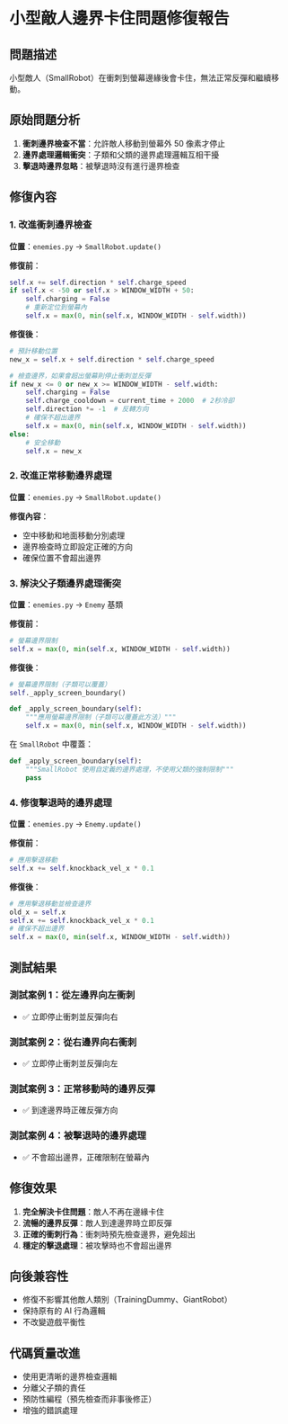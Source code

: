 # 小型敵人邊界卡住問題修復報告

## 問題描述

小型敵人（SmallRobot）在衝刺到螢幕邊緣後會卡住，無法正常反彈和繼續移動。

## 原始問題分析

1. **衝刺邊界檢查不當**：允許敵人移動到螢幕外 50 像素才停止
2. **邊界處理邏輯衝突**：子類和父類的邊界處理邏輯互相干擾
3. **擊退時邊界忽略**：被擊退時沒有進行邊界檢查

## 修復內容

### 1. 改進衝刺邊界檢查

**位置**：`enemies.py` -> `SmallRobot.update()`

**修復前**：

```python
self.x += self.direction * self.charge_speed
if self.x < -50 or self.x > WINDOW_WIDTH + 50:
    self.charging = False
    # 重新定位到螢幕內
    self.x = max(0, min(self.x, WINDOW_WIDTH - self.width))
```

**修復後**：

```python
# 預計移動位置
new_x = self.x + self.direction * self.charge_speed

# 檢查邊界，如果會超出螢幕則停止衝刺並反彈
if new_x <= 0 or new_x >= WINDOW_WIDTH - self.width:
    self.charging = False
    self.charge_cooldown = current_time + 2000  # 2秒冷卻
    self.direction *= -1  # 反轉方向
    # 確保不超出邊界
    self.x = max(0, min(self.x, WINDOW_WIDTH - self.width))
else:
    # 安全移動
    self.x = new_x
```

### 2. 改進正常移動邊界處理

**位置**：`enemies.py` -> `SmallRobot.update()`

**修復內容**：

- 空中移動和地面移動分別處理
- 邊界檢查時立即設定正確的方向
- 確保位置不會超出邊界

### 3. 解決父子類邊界處理衝突

**位置**：`enemies.py` -> `Enemy` 基類

**修復前**：

```python
# 螢幕邊界限制
self.x = max(0, min(self.x, WINDOW_WIDTH - self.width))
```

**修復後**：

```python
# 螢幕邊界限制（子類可以覆蓋）
self._apply_screen_boundary()

def _apply_screen_boundary(self):
    """應用螢幕邊界限制（子類可以覆蓋此方法）"""
    self.x = max(0, min(self.x, WINDOW_WIDTH - self.width))
```

在 `SmallRobot` 中覆蓋：

```python
def _apply_screen_boundary(self):
    """SmallRobot 使用自定義的邊界處理，不使用父類的強制限制"""
    pass
```

### 4. 修復擊退時的邊界處理

**位置**：`enemies.py` -> `Enemy.update()`

**修復前**：

```python
# 應用擊退移動
self.x += self.knockback_vel_x * 0.1
```

**修復後**：

```python
# 應用擊退移動並檢查邊界
old_x = self.x
self.x += self.knockback_vel_x * 0.1
# 確保不超出邊界
self.x = max(0, min(self.x, WINDOW_WIDTH - self.width))
```

## 測試結果

### 測試案例 1：從左邊界向左衝刺

- ✅ 立即停止衝刺並反彈向右

### 測試案例 2：從右邊界向右衝刺

- ✅ 立即停止衝刺並反彈向左

### 測試案例 3：正常移動時的邊界反彈

- ✅ 到達邊界時正確反彈方向

### 測試案例 4：被擊退時的邊界處理

- ✅ 不會超出邊界，正確限制在螢幕內

## 修復效果

1. **完全解決卡住問題**：敵人不再在邊緣卡住
2. **流暢的邊界反彈**：敵人到達邊界時立即反彈
3. **正確的衝刺行為**：衝刺時預先檢查邊界，避免超出
4. **穩定的擊退處理**：被攻擊時也不會超出邊界

## 向後兼容性

- 修復不影響其他敵人類別（TrainingDummy、GiantRobot）
- 保持原有的 AI 行為邏輯
- 不改變遊戲平衡性

## 代碼質量改進

- 使用更清晰的邊界檢查邏輯
- 分離父子類的責任
- 預防性編程（預先檢查而非事後修正）
- 增強的錯誤處理
